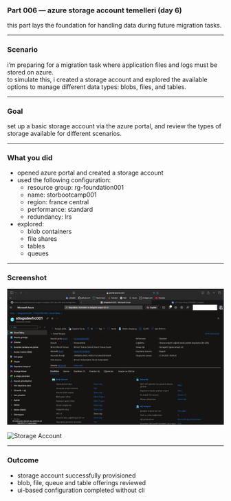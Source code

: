 ### Part 006 — azure storage account temelleri (day 6)

this part lays the foundation for handling data during future migration tasks.

---

### Scenario

i’m preparing for a migration task where application files and logs must be stored on azure.  
to simulate this, i created a storage account and explored the available options to manage different data types: blobs, files, and tables.

---

### Goal

set up a basic storage account via the azure portal, and review the types of storage available for different scenarios.

---

### What you did

- opened azure portal and created a storage account  
- used the following configuration:  
  - resource group: rg-foundation001  
  - name: storbootcamp001  
  - region: france central  
  - performance: standard  
  - redundancy: lrs  
- explored:  
  - blob containers  
  - file shares  
  - tables  
  - queues

---

### Screenshot
![Storage Account](https://raw.githubusercontent.com/yavuzkutayozdemir/cloud-journey/main/gallery/cloud-support-track/part-006-day-006-azure-storage-account.png)

![Storage Account](https://raw.githubusercontent.com/yavuzkutayozdemir/cloud-journey/main/gallery/cloud-support-track/part-006-day-006-azure-storage-file-share.png)



---

### Outcome

- storage account successfully provisioned  
- blob, file, queue and table offerings reviewed  
- ui-based configuration completed without cli
